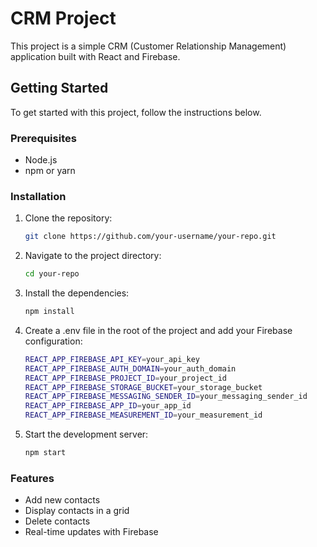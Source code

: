 # CRM Project

This project is a simple CRM (Customer Relationship Management) application built with React and Firebase.

## Getting Started

To get started with this project, follow the instructions below.

### Prerequisites

- Node.js
- npm or yarn

### Installation

1. Clone the repository:
   ```bash
   git clone https://github.com/your-username/your-repo.git
    ```
2. Navigate to the project directory:
    ```bash
   cd your-repo
    ```
   
3. Install the dependencies:
    ```bash
   npm install
    ```
4. Create a .env file in the root of the project and add your Firebase configuration:
    ```bash
   REACT_APP_FIREBASE_API_KEY=your_api_key
    REACT_APP_FIREBASE_AUTH_DOMAIN=your_auth_domain
    REACT_APP_FIREBASE_PROJECT_ID=your_project_id
    REACT_APP_FIREBASE_STORAGE_BUCKET=your_storage_bucket
    REACT_APP_FIREBASE_MESSAGING_SENDER_ID=your_messaging_sender_id
    REACT_APP_FIREBASE_APP_ID=your_app_id
    REACT_APP_FIREBASE_MEASUREMENT_ID=your_measurement_id
    ```
5. Start the development server:
    ```bash
   npm start
    ```
   
### Features

- Add new contacts
- Display contacts in a grid
- Delete contacts
- Real-time updates with Firebase
